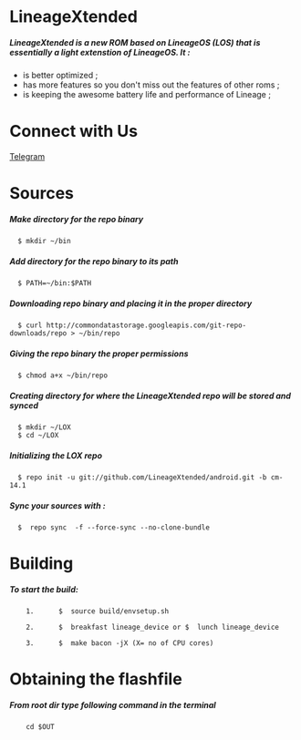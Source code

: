LineageXtended
============

##### LineageXtended is a new ROM based on LineageOS (LOS) that is essentially a light extenstion of LineageOS. It : 
 - is better optimized ;
 - has more features so you don't miss out the features of other roms ;
 - is keeping the awesome battery life and performance of Lineage ;
 
Connect with Us
============

<a href="https://t.me/joinchat/AAAAAEPYA1Gta7k0xXQJDg">Telegram</a>

Sources
============
##### Make directory for the repo binary

      $ mkdir ~/bin

##### Add directory for the repo binary to its path

      $ PATH=~/bin:$PATH

##### Downloading repo binary and placing it in the proper directory

      $ curl http://commondatastorage.googleapis.com/git-repo-downloads/repo > ~/bin/repo

##### Giving the repo binary the proper permissions

      $ chmod a+x ~/bin/repo

##### Creating directory for where the LineageXtended repo will be stored and synced

      $ mkdir ~/LOX
      $ cd ~/LOX

##### Initializing the LOX repo
      $ repo init -u git://github.com/LineageXtended/android.git -b cm-14.1

##### Sync your sources with :
      $  repo sync  -f --force-sync --no-clone-bundle

Building
============
##### To start the build: 
        1.      $  source build/envsetup.sh

        2.      $  breakfast lineage_device or $  lunch lineage_device
    
        3.      $  make bacon -jX (X= no of CPU cores)

Obtaining the flashfile
============
##### From root dir type following command in the terminal
        cd $OUT



